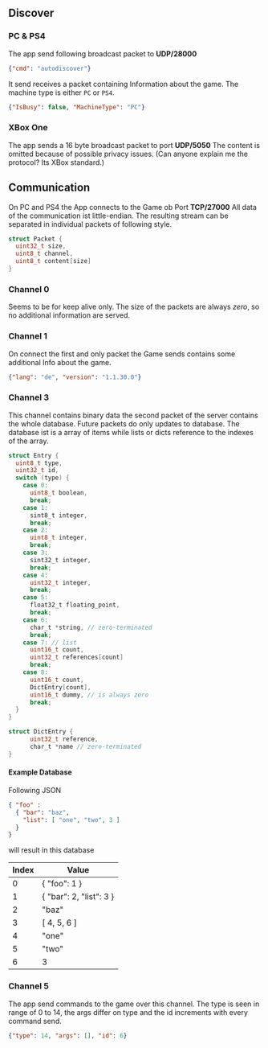 ## Discover

### PC & PS4

The app send following broadcast packet to **UDP/28000**
```json
{"cmd": "autodiscover"}
```
It send receives a packet containing Information about the game.
The machine type is either `PC` or `PS4`.
```json
{"IsBusy": false, "MachineType": "PC"}
```

### XBox One

The app sends a 16 byte broadcast packet to port **UDP/5050**
The content is omitted because of possible privacy issues. (Can anyone explain me the protocol? Its XBox standard.)

## Communication

On PC and PS4 the App connects to the Game ob Port **TCP/27000**
All data of the communication ist little-endian.
The resulting stream can be separated in individual packets of following style.
```C
struct Packet {
  uint32_t size,
  uint8_t channel,
  uint8_t content[size]
}
```

### Channel 0

Seems to be for keep alive only.
The size of the packets are always *zero*, so no additional information are served.

### Channel 1

On connect the first and only packet the Game sends contains some additional Info about the game.

```JSON
{"lang": "de", "version": "1.1.30.0"}
```

### Channel 3

This channel contains binary data the second packet of the server contains the whole database.
Future packets do only updates to database.
The database ist is a array of items while lists or dicts reference to the indexes of the array.

```C
struct Entry {
  uint8_t type,
  uint32_t id,
  switch (type) {
    case 0:
      uint8_t boolean,
      break;
    case 1:
      sint8_t integer,
      break;
    case 2:
      uint8_t integer,
      break;
    case 3:
      sint32_t integer,
      break;
    case 4:
      uint32_t integer,
      break;
    case 5:
      float32_t floating_point,
      break;
    case 6:
      char_t *string, // zero-terminated
      break;
    case 7: // list
      uint16_t count,
      uint32_t references[count]
      break;
    case 8:
      uint16_t count,
      DictEntry[count],
      uint16_t dummy, // is always zero
      break;
  }
}

struct DictEntry {
      uint32_t reference,
      char_t *name // zero-terminated
}
```
#### Example Database

Following JSON

```JSON
{ "foo" : 
  { "bar": "baz",
    "list": [ "one", "two", 3 ]
  }
}
```

will result in this database

| Index  |  Value | 
|---|---|
| 0 | { "foo": 1 } |
| 1 | { "bar": 2, "list": 3 } |
| 2 | "baz" |
| 3 | [ 4, 5, 6 ] |
| 4 | "one" |
| 5 | "two" |
| 6 | 3 |

### Channel 5

The app send commands to the game over this channel.
The type is seen in range of 0 to 14, the args differ on type and the id increments with every command send.
```JSON
{"type": 14, "args": [], "id": 6}
```
